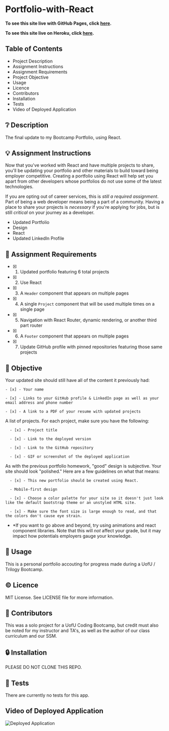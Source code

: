 # Portfolio-with-React

**To see this site live with GitHub Pages, click [here](https://nataliemichelsen.github.io/Portfolio-with-React/).**

**To see this site live on Heroku, click [here](https://dashboard.heroku.com/apps/natalie-react-portfolio).**

## **Table of Contents**

* Project Description
* Assignment Instructions
* Assignment Requirements
* Project Objective
* Usage
* Licence
* Contributors
* Installation
* Tests
* Video of Deployed Application

## ❔ **Description**

The final update to my Bootcamp Portfolio, using React. 

## 💡 **Assignment Instructions**

Now that you've worked with React and have multiple projects to share, you'll be updating your portfolio and other materials to build toward being employer competitive. Creating a portfolio using React will help set you apart from other developers whose portfolios do not use some of the latest technologies.

If you are opting out of career services, this is *still a required assignment*. Part of being a web developer means being a part of a community. Having a place to share your projects is *necessary* if you're applying for jobs, but is still *critical* on your journey as a developer.

  - Updated Portfolio
  - Design
  - React
  - Updated LinkedIn Profile

## 📌 **Assignment Requirements**

- [x] 1. Updated portfolio featuring 6 total projects

- [x] 2. Use React

- [x] 3. A `Header` component that appears on multiple pages

- [x] 4. A single `Project` component that will be used multiple times on a single page 

- [x] 5. Navigation with React Router, dynamic rendering, or another third part router

- [x] 6. A `Footer` component that appears on multiple pages

- [x] 7. Update GitHub profile with pinned repositories featuring those same projects

## 🔲 **Objective**

Your updated site should still have all of the content it previously had:

    - [x] - Your name

    - [x] - Links to your GitHub profile & LinkedIn page as well as your email address and phone number

    - [x] - A link to a PDF of your resume with updated projects

A list of projects. For each project, make sure you have the following:

      - [x] - Project title

      - [x] - Link to the deployed version

      - [x] - Link to the GitHub repository

      - [x] - GIF or screenshot of the deployed application
  
As with the previous portfolio homework, "good" design is subjective. Your site should look
"polished." Here are a few guidelines on what that means:

      - [x] - This new portfolio should be created using React.
      
      - Mobile-first design

      - [x] - Choose a color palette for your site so it doesn't just look like the default bootstrap theme or an unstyled HTML site.

      - [x] - Make sure the font size is large enough to read, and that the colors don't cause eye strain.

* *If you want to go above and beyond, try using animations and react component libraries. Note that this will _not_ affect your grade, but it may impact how potentials employers gauge your knowledge.

## 🔑 **Usage**

This is a personal portfolio accouting for progress made during a UofU / Trilogy Bootcamp. 

## © **Licence**

MIT License. See LICENSE file for more information.

## 💬 **Contributors**

This was a solo project for a UofU Coding Bootcamp, but credit must also be noted for my instructor and TA's, as well as the author of our class curriculum and our SSM. 

## 🔒 **Installation**

PLEASE DO NOT CLONE THIS REPO. 

## 📂 **Tests**

There are currently no tests for this app. 

## **Video of Deployed Application**

![Deployed Application]()
